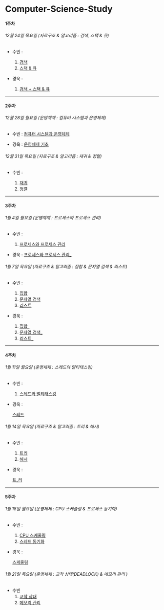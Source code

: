 # Computer-Science-Study

#### 1주차 

###### 12월 24일 목요일 (자료구조 & 알고리즘 : 검색, 스택 & 큐)

- 수빈 : 

  [검색]: https://www.notion.so/5d76289e9e1248769f9156f98bc953f3
  [스택 & 큐]: https://www.notion.so/2e8773febdd64c259f8de3a3ed1e949b
  [컴퓨터 시스템과 운영체제]: https://www.notion.so/d56ffa3073ae4bf98db882ed0187c467

  1. [검색]
  2. [스택 & 큐]

- 경욱 : 
  
  [검색 + 스택 & 큐]: https://ku-na.tistory.com/2
  [운영체제 기초]: https://ku-na.tistory.com/3
  
  1. [검색 + 스택 & 큐]



------

#### 2주차 

###### 12월 28일 월요일 (운영체제 : 컴퓨터 시스템과 운영체제)

- 수빈 :  [컴퓨터 시스템과 운영체제]

- 경욱 : [운영체제 기초]

####  

###### 12월 31일 목요일 (자료구조 & 알고리즘 : 재귀 & 정렬)

- 수빈 : 

  [재귀]: https://www.notion.so/ebfc54f54f1e461390c70bd0d6a79f97
[정렬]: https://www.notion.so/9515e9ab7e44496592ed61f49ca5083a

  

  1. [재귀]
  2. [정렬]




------

#### 3주차 

###### 1월 4일 월요일 (운영체제 : 프로세스와 프로세스 관리)

- 수빈 : 

  [프로세스와 프로세스 관리]: https://www.notion.so/7ac4c67bebd1457892a66addef20fdf8

  1. [프로세스와 프로세스 관리]
  
[프로세스와 프로세스 관리_]: https://ku-na.tistory.com/5

  - 경욱 : [프로세스와 프로세스 관리_]

    

###### 1월 7일 목요일 (자료구조 & 알고리즘 : 집합 & 문자열 검색 & 리스트)

- 수빈 : 

  [집합]: https://www.notion.so/a22acd4596694a2c98d1f9c85ec4c1dc
  [문자열 검색]: https://www.notion.so/66b959fd1cad4ccda41dedb240e84af9
  [리스트]: https://www.notion.so/b557dc9f73274dba9d00b6324c274613

  1. [집합]
  2. [문자열 검색]
  3. [리스트]
  
- 경욱 : 

  [집합_]: https://ku-na.tistory.com/6?category=988999
  [문자열 검색_]: https://ku-na.tistory.com/7?category=988999
  [리스트_]: https://ku-na.tistory.com/8
  
  1. [집합_]
  2. [문자열 검색_]
  3. [리스트_]



------

#### 4주차 

###### 1월 11일 월요일 (운영체제 : 스레드와 멀티태스킹)

- 수빈 : 

  [스레드와 멀티태스킹]: https://www.notion.so/1a686cf12f684c8fb7f15d63a7125eb2

  1. [스레드와 멀티태스킹]
  
 - 경욱 : 

   [스레드]: https://ku-na.tistory.com/9
    [스레드]



###### 1월 14일 목요일 (자료구조 & 알고리즘 : 트리 & 해시)

- 수빈 : 

  [트리]: https://www.notion.so/a3cfc76bb54b4c8e8ed63e62bc449921
  [해시]: https://www.notion.so/f6e36c5f9ae04196977276fbaa5222f3

  1. [트리]
  2. [해시]


- 경욱 :

  [트_리]: https://ku-na.tistory.com/10
  [트_리]



------

#### 5주차 

###### 1월 18일 월요일 (운영체제 : CPU 스케줄링 & 프로세스 동기화)

- 수빈 :

  [CPU 스케줄링]: https://www.notion.so/CPU-5ab40ad244314f10b5442e1d2b2d2657
  [스레드 동기화]: https://www.notion.so/4586f0cb25b8468993a1fbc7d8b7b132

  

  1. [CPU 스케줄링]
  2. [스레드 동기화]

- 경욱 : 

  [스케줄링]: https://ku-na.tistory.com/11
  
  [스케줄링]



###### 1월 21일 목요일 (운영체제 : 교착 상태(DEADLOCK) & 메모리 관리 )

[교착 상태]: https://www.notion.so/DEADLOCK-2514a08c9d724993aca2ac610e51a3c2
[메모리 관리]: https://www.notion.so/MEMORY-MANAGEMENT-352375d4985e4569b9370e92dce35fa3



- 수빈
  1. [교착 상태]
  2. [메모리 관리]